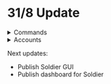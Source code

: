 # 31/8 Update

<details>

<summary>Commands</summary>

* All commands have been reformed to use slash commands now <3

</details>

<details>

<summary>Accounts</summary>

* A new setup has been applied for accounts which makes it far easier to track which account is down and which account is added to your group etc... which means :drum: We might add custom accounts soon :eyes:

</details>

Next updates:

* Publish Soldier GUI
* Publish dashboard for Soldier

